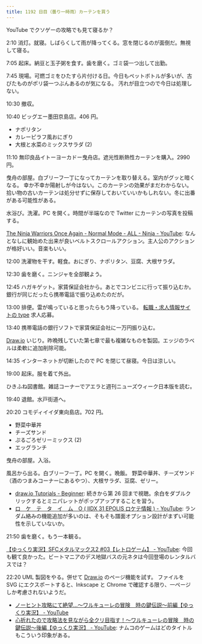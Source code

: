 ```yaml
---
title: 1192 日目（曇り一時雨）カーテンを買う
---
```


YouTube でクソゲーの攻略でも見て寝るか？

2:10 消灯。就寝。しばらくして雨が降ってくる。窓を閉じるのが面倒だ。無視して寝る。

7:05 起床。納豆と玉子粥を食す。歯を磨く。ゴミ袋一つ出して出勤。

7:45 現場。可燃ゴミをひたすら片付ける日。今日もペットボトルが多いが、古びたものがポリ袋一つぶんあるのが気になる。
汚れが目立つので今日は処理しない。

10:30 撤収。

10:40 ビッグエー墨田京島店。406 円。

* ナポリタン
* カレーピラフ風おにぎり
* 大根と水菜のミックスサラダ (2)

11:10 無印良品イトーヨーカドー曳舟店。遮光性断熱性カーテンを購入。2990 円。

曳舟の部屋。白ブリーフ一丁になってカーテンを取り替える。室内がグッと暗くなる。
幸か不幸か陽射しが今はない。このカーテンの効果がまだわからない。
拾い物の古いカーテンは処分せずに保存しておいていいかもしれない。冬に出番がある可能性がある。

水浴び。洗濯。PC を開く。時間が半端なので Twitter にカーテンの写真を投稿する。

[The Ninja Warriors Once Again - Normal Mode - ALL - Ninja - YouTube](https://www.youtube.com/watch?v=vAOa7nl_RD0):
なんとなしに観始めた出来が良いベルトスクロールアクション。主人公のアクションが格好いい。音楽もいい。

12:00 洗濯物を干す。軽食。おにぎり、ナポリタン、豆腐、大根サラダ。

12:30 歯を磨く。ニンジャを全部観よう。

12:45 ハガキゲット。家賃保証会社から。あとでコンビニに行って振り込むか。
銀行が同じだったら携帯電話で振り込めたのだが。

13:00 排便。雷が鳴っていると思ったらもう降っている。
[転職・求人情報サイトの type](https://type.jp/) 求人応募。

13:40 携帯電話の銀行ソフトで家賃保証会社に一万円振り込む。

[Draw.io] いじり。昨晩残していた第七章で最も複雑なものを製図。エッジのラベルは柔軟に追加削除可能。

14:35 インターネットが切断したので PC を閉じて昼寝。今日は涼しい。

19:00 起床。服を着て外出。

ひきふね図書館。雑誌コーナーでアエラと週刊ニューズウィーク日本版を読む。

19:40 退館。水戸街道へ。

20:20 コモディイイダ東向島店。702 円。

* 野菜中華丼
* チーズサンド
* ぷるごろゼリーミックス (2)
* エッグランチ

曳舟の部屋。入浴。

風呂から出る。白ブリーフ一丁。PC を開く。晩飯。
野菜中華丼、チーズサンド（酒のつまみコーナーにあるやつ）、大根サラダ、豆腐、ゼリー。

* [draw.io Tutorials - Beginner](https://www.youtube.com/playlist?list=PLX6xdk86h_0xpW82Q0YkdN6xpHa6hvHjO):
  続きから第 26 回まで視聴。余白をダブルクリックするとミニパレットがポップアップすることを習う。
* [ロ　ケ　テ　タ　イ　ム　Ο ( IIDX 31 EPOLIS ロケテ情報 ) - YouTube](https://www.youtube.com/watch?v=PiwPLWIet8M):
  ランダム絡みの機能追加が多いのは、そもそも譜面オプション設計がまずい可能性を示していないか。

21:50 歯を磨く。もう一本観る。

[【ゆっくり実況】SFCメタルマックス2 #03【レトロゲーム】 - YouTube](https://www.youtube.com/watch?v=4AA85r5HEoc):
今回も観て良かった。ビートマニアのデス地獄バスの元ネタは今回登場のレンタルバスでは？

22:20 UML 製図をやる。併せて [Draw.io] のページ機能を試す。
ファイルを SVG にエクスポートすると、Inkscape と Chrome で確認する限り、一ページしか考慮されないようだ。

* [ノーヒント攻略にて絶望…～ワルキューレの冒険　時の鍵伝説～前編【ゆっくり実況】 - YouTube](https://www.youtube.com/watch?v=7Z7TlHtUSWk)
* [心折れたので攻略法を見ながら全クリ目指す！～ワルキューレの冒険　時の鍵伝説～後編【ゆっくり実況】 - YouTube](https://www.youtube.com/watch?v=CPLgitRVyj8):
  ナムコのゲームはどのタイトルもこういう印象がある。

[draw.io]: https://www.drawio.com/
